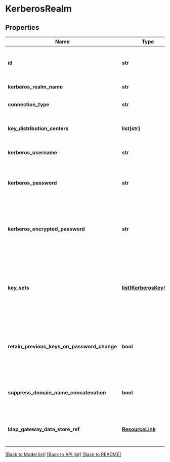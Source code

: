 # KerberosRealm

## Properties
Name | Type | Description | Notes
------------ | ------------- | ------------- | -------------
**id** | **str** | The persistent, unique ID for the Kerberos Realm. It can be any combination of [a-z0-9._-]. This property is system-assigned if not specified. | [optional] 
**kerberos_realm_name** | **str** | The Domain/Realm name used for display in UI screens. | 
**connection_type** | **str** | Controls how PingFederate connects to the Active Directory/Kerberos Realm. The default is: \&quot;DIRECT\&quot;. | [optional] 
**key_distribution_centers** | **list[str]** | The Domain Controller/Key Distribution Center Host Action Names. Only applicable when &#39;connectionType&#39; is \&quot;DIRECT\&quot;. | [optional] 
**kerberos_username** | **str** | The Domain/Realm username. Only required when &#39;connectionType&#39; is \&quot;DIRECT\&quot;. | [optional] 
**kerberos_password** | **str** | The Domain/Realm password. GETs will not return this attribute. To update this field, specify the new value in this attribute. Only applicable when &#39;connectionType&#39; is \&quot;DIRECT\&quot;. | [optional] 
**kerberos_encrypted_password** | **str** | For GET requests, this field contains the encrypted Domain/Realm password, if one exists. For POST and PUT requests, if you wish to reuse the existing password, this field should be passed back unchanged. Only applicable when &#39;connectionType&#39; is \&quot;DIRECT\&quot;. | [optional] 
**key_sets** | [**list[KerberosKeySet]**](KerberosKeySet.md) | A list of key sets for validating Kerberos tickets. On POST or PUT, if &#39;retainPreviousKeysOnPasswordChange&#39; is true, PingFederate automatically adds the key set for the current password to this list and removes expired key sets. If &#39;retainPreviousKeysOnPasswordChange&#39; is false, this list is cleared. Only applicable when &#39;connectionType&#39; is \&quot;DIRECT\&quot;. | [optional] 
**retain_previous_keys_on_password_change** | **bool** | Determines whether the previous encryption keys are retained when the password is updated. Retaining the previous keys allows existing Kerberos tickets to continue to be validated. The default is false. Only applicable when &#39;connectionType&#39; is \&quot;DIRECT\&quot;. | [optional] 
**suppress_domain_name_concatenation** | **bool** | Controls whether the KDC hostnames and the realm name are concatenated in the auto-generated krb5.conf file. Default is false. Only applicable when &#39;connectionType&#39; is \&quot;DIRECT\&quot;. | [optional] 
**ldap_gateway_data_store_ref** | [**ResourceLink**](ResourceLink.md) | The LDAP gateway used by PingFederate to communicate with the Active Directory. Only required when &#39;connectionType&#39; is \&quot;LDAP_GATEWAY\&quot;. | [optional] 

[[Back to Model list]](../README.md#documentation-for-models) [[Back to API list]](../README.md#documentation-for-api-endpoints) [[Back to README]](../README.md)


